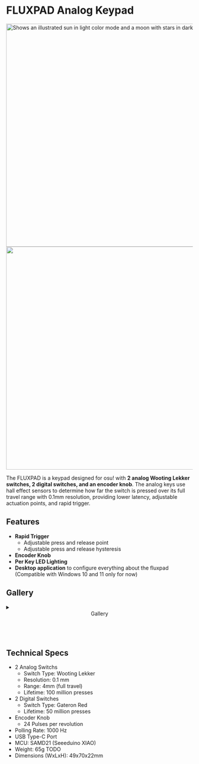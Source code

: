 # FLUXPAD Analog Keypad
<picture>
  <source media="(prefers-color-scheme: dark)" srcset="assets/Branding/LogoDark.png?raw=True" width="600">
  <img alt="Shows an illustrated sun in light color mode and a moon with stars in dark color mode." src="assets/Branding/LogoDark.png?raw=True" width="600">
</picture>
<br>

<img src="assets/Renders/iso_right_cartoon.png?raw=true" width="600">

The FLUXPAD is a keypad designed for osu! with **2 analog Wooting Lekker switches, 2 digital switches, and an encoder knob**. The analog keys use hall effect sensors to determine how far the switch is pressed over its full travel range with 0.1mm resolution, providing lower latency, adjustable actuation points, and rapid trigger.


## Features

- **Rapid Trigger**
  - Adjustable press and release point
  - Adjustable press and release hysteresis
- **Encoder Knob**
- **Per Key LED Lighting**
- **Desktop application** to configure everything about the fluxpad (Compatible with Windows 10 and 11 only for now)

## Gallery

<details><summary><header>Gallery</header></summary>
<p>

![](assets/top_diagram.png?raw=true)

![](assets/exploded_labeled.png?raw=true)

![](assets/Photos/oblique_right2.jpg?raw=true)


</p>
</details>

## Technical Specs

- 2 Analog Switchs
  - Switch Type: Wooting Lekker
  - Resolution: 0.1 mm
  - Range: 4mm (full travel)
  - Lifetime: 100 million presses
- 2 Digital Switches
  - Switch Type: Gateron Red
  - Lifetime: 50 million presses
- Encoder Knob
  - 24 Pulses per revolution
- Polling Rate: 1000 Hz
- USB Type-C Port
- MCU: SAMD21 (Seeeduino XIAO)
- Weight: 65g TODO
- Dimensions (WxLxH): 49x70x22mm
